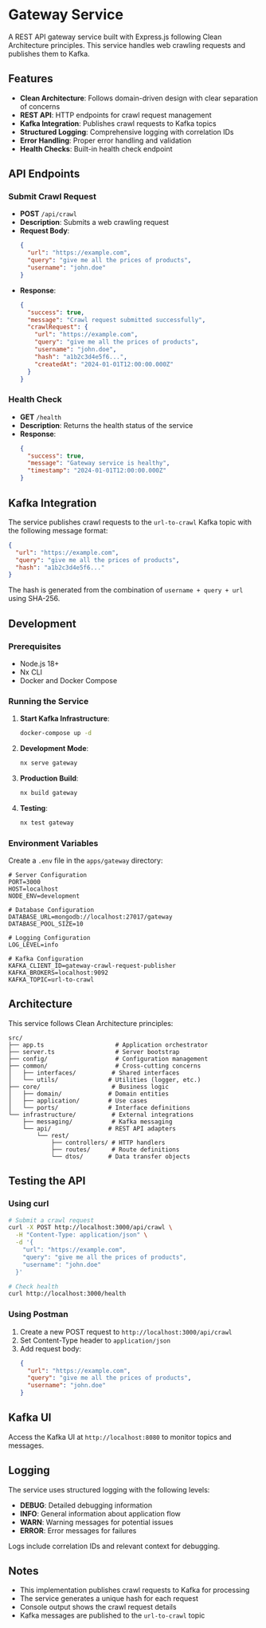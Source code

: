 # Gateway Service

A REST API gateway service built with Express.js following Clean Architecture principles. This service handles web crawling requests and publishes them to Kafka.

## Features

- **Clean Architecture**: Follows domain-driven design with clear separation of concerns
- **REST API**: HTTP endpoints for crawl request management
- **Kafka Integration**: Publishes crawl requests to Kafka topics
- **Structured Logging**: Comprehensive logging with correlation IDs
- **Error Handling**: Proper error handling and validation
- **Health Checks**: Built-in health check endpoint

## API Endpoints

### Submit Crawl Request

- **POST** `/api/crawl`
- **Description**: Submits a web crawling request
- **Request Body**:
  ```json
  {
    "url": "https://example.com",
    "query": "give me all the prices of products",
    "username": "john.doe"
  }
  ```
- **Response**:
  ```json
  {
    "success": true,
    "message": "Crawl request submitted successfully",
    "crawlRequest": {
      "url": "https://example.com",
      "query": "give me all the prices of products",
      "username": "john.doe",
      "hash": "a1b2c3d4e5f6...",
      "createdAt": "2024-01-01T12:00:00.000Z"
    }
  }
  ```

### Health Check

- **GET** `/health`
- **Description**: Returns the health status of the service
- **Response**:
  ```json
  {
    "success": true,
    "message": "Gateway service is healthy",
    "timestamp": "2024-01-01T12:00:00.000Z"
  }
  ```

## Kafka Integration

The service publishes crawl requests to the `url-to-crawl` Kafka topic with the following message format:

```json
{
  "url": "https://example.com",
  "query": "give me all the prices of products",
  "hash": "a1b2c3d4e5f6..."
}
```

The hash is generated from the combination of `username + query + url` using SHA-256.

## Development

### Prerequisites

- Node.js 18+
- Nx CLI
- Docker and Docker Compose

### Running the Service

1. **Start Kafka Infrastructure**:

   ```bash
   docker-compose up -d
   ```

2. **Development Mode**:

   ```bash
   nx serve gateway
   ```

3. **Production Build**:

   ```bash
   nx build gateway
   ```

4. **Testing**:
   ```bash
   nx test gateway
   ```

### Environment Variables

Create a `.env` file in the `apps/gateway` directory:

```env
# Server Configuration
PORT=3000
HOST=localhost
NODE_ENV=development

# Database Configuration
DATABASE_URL=mongodb://localhost:27017/gateway
DATABASE_POOL_SIZE=10

# Logging Configuration
LOG_LEVEL=info

# Kafka Configuration
KAFKA_CLIENT_ID=gateway-crawl-request-publisher
KAFKA_BROKERS=localhost:9092
KAFKA_TOPIC=url-to-crawl
```

## Architecture

This service follows Clean Architecture principles:

```
src/
├── app.ts                    # Application orchestrator
├── server.ts                 # Server bootstrap
├── config/                   # Configuration management
├── common/                   # Cross-cutting concerns
│   ├── interfaces/          # Shared interfaces
│   └── utils/              # Utilities (logger, etc.)
├── core/                    # Business logic
│   ├── domain/             # Domain entities
│   ├── application/        # Use cases
│   └── ports/              # Interface definitions
└── infrastructure/          # External integrations
    ├── messaging/           # Kafka messaging
    └── api/                # REST API adapters
        └── rest/
            ├── controllers/ # HTTP handlers
            ├── routes/      # Route definitions
            └── dtos/       # Data transfer objects
```

## Testing the API

### Using curl

```bash
# Submit a crawl request
curl -X POST http://localhost:3000/api/crawl \
  -H "Content-Type: application/json" \
  -d '{
    "url": "https://example.com",
    "query": "give me all the prices of products",
    "username": "john.doe"
  }'

# Check health
curl http://localhost:3000/health
```

### Using Postman

1. Create a new POST request to `http://localhost:3000/api/crawl`
2. Set Content-Type header to `application/json`
3. Add request body:
   ```json
   {
     "url": "https://example.com",
     "query": "give me all the prices of products",
     "username": "john.doe"
   }
   ```

## Kafka UI

Access the Kafka UI at `http://localhost:8080` to monitor topics and messages.

## Logging

The service uses structured logging with the following levels:

- **DEBUG**: Detailed debugging information
- **INFO**: General information about application flow
- **WARN**: Warning messages for potential issues
- **ERROR**: Error messages for failures

Logs include correlation IDs and relevant context for debugging.

## Notes

- This implementation publishes crawl requests to Kafka for processing
- The service generates a unique hash for each request
- Console output shows the crawl request details
- Kafka messages are published to the `url-to-crawl` topic
